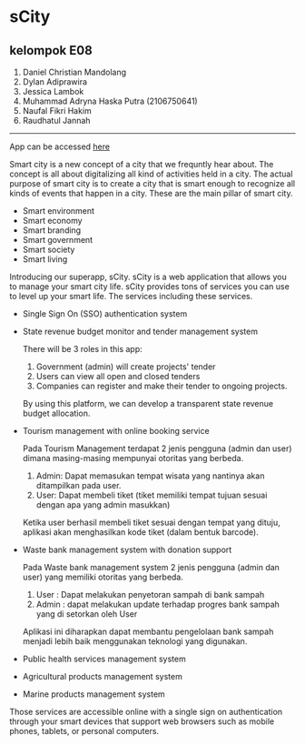 # sCity

## kelompok E08 
1. Daniel Christian Mandolang
2. Dylan Adiprawira
3. Jessica Lambok
4. Muhammad Adryna Haska Putra (2106750641)
5. Naufal Fikri Hakim
6. Raudhatul Jannah
---

App can be accessed [here](https://scity.herokuapp.com/)

Smart city is a new concept of a city that we frequntly hear about. The concept is all about digitalizing all kind of activities held in a city. The actual purpose of smart city is to create a city that is smart enough to recognize all kinds of events that happen in a city. These are the main pillar of smart city.

- Smart environment
- Smart economy
- Smart branding
- Smart government
- Smart society
- Smart living

Introducing our superapp, sCity. sCity is a web application that allows you to manage your smart city life. sCity provides tons of services you can use to level up your smart life. The services including these services.

- Single Sign On (SSO) authentication system

- State revenue budget monitor and tender management system
    
    There will be 3 roles in this app:
    1. Government (admin) will create projects' tender
    2. Users can view all open and closed tenders
    3. Companies can register and make their tender to ongoing projects.
    
    By using this platform, we can develop a transparent state revenue budget allocation.

- Tourism management with online booking service
    
    Pada Tourism Management terdapat 2 jenis pengguna (admin dan user) dimana masing-masing mempunyai otoritas yang berbeda.
    1. Admin: Dapat memasukan tempat wisata yang nantinya akan ditampilkan pada user.
    2. User: Dapat membeli tiket (tiket memiliki tempat tujuan sesuai dengan apa yang admin masukkan)

    Ketika user berhasil membeli tiket sesuai dengan tempat yang dituju, aplikasi akan menghasilkan kode tiket (dalam bentuk barcode).

- Waste bank management system with donation support

    Pada Waste bank management system 2 jenis pengguna (admin dan user) yang memiliki otoritas yang berbeda.
    1. User : Dapat melakukan penyetoran sampah di bank sampah
    2. Admin : dapat melakukan update terhadap progres bank sampah yang di setorkan oleh User
    
    Aplikasi ini diharapkan dapat membantu pengelolaan bank sampah menjadi lebih baik menggunakan teknologi yang digunakan.

- Public health services management system 

- Agricultural products management system

- Marine products management system

Those services are accessible online with a single sign on authentication through your smart devices that support web browsers such as mobile phones, tablets, or personal computers.
